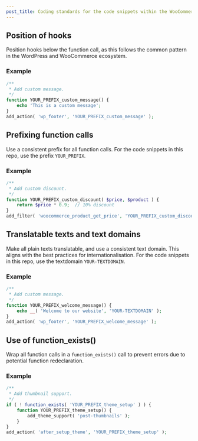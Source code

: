 ```yaml
---
post_title: Coding standards for the code snippets within the WooCommerce documentation
---
```


## Position of hooks

Position hooks below the function call, as this follows the common pattern in the WordPress and WooCommerce ecosystem.

### Example

```php
/**
 * Add custom message.
 */
function YOUR_PREFIX_custom_message() {
    echo 'This is a custom message';
}
add_action( 'wp_footer', 'YOUR_PREFIX_custom_message' );
```

## Prefixing function calls

Use a consistent prefix for all function calls. For the code snippets in this repo, use the prefix `YOUR_PREFIX`.

### Example

```php
/**
 * Add custom discount.
 */
function YOUR_PREFIX_custom_discount( $price, $product ) {
    return $price * 0.9;  // 10% discount
}
add_filter( 'woocommerce_product_get_price', 'YOUR_PREFIX_custom_discount', 10, 2 );
```

## Translatable texts and text domains

Make all plain texts translatable, and use a consistent text domain. This aligns with the best practices for internationalisation. For the code snippets in this repo, use the textdomain `YOUR-TEXTDOMAIN`.

### Example

```php
/**
 * Add custom message.
 */
function YOUR_PREFIX_welcome_message() {
    echo __( 'Welcome to our website', 'YOUR-TEXTDOMAIN' );
}
add_action( 'wp_footer', 'YOUR_PREFIX_welcome_message' );
```

## Use of function_exists()

Wrap all function calls in a `function_exists()` call to prevent errors due to potential function redeclaration.

### Example

```php
/**
 * Add thumbnail support.
 */
if ( ! function_exists( 'YOUR_PREFIX_theme_setup' ) ) {
    function YOUR_PREFIX_theme_setup() {
        add_theme_support( 'post-thumbnails' );
    }
}
add_action( 'after_setup_theme', 'YOUR_PREFIX_theme_setup' );
```
